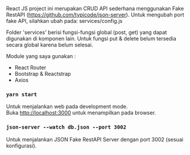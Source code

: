 React JS project ini merupakan CRUD API sederhana menggunakan Fake RestAPI (https://github.com/typicode/json-server).
Untuk mengubah port fake API, silahkan ubah pada: services/config.js

Folder 'services' berisi fungsi-fungsi global (post, get) yang dapat digunakan di komponen lain.
Untuk fungsi put & delete belum tersedia secara global karena belum selesai.

Module yang saya gunakan :
- React Router
- Bootstrap & Reactstrap
- Axios


### `yarn start`

Untuk menjalankan web pada development mode.<br>
Buka [http://localhost:3000](http://localhost:3000) untuk menampilkan pada browser.


### `json-server --watch db.json --port 3002`

Untuk menjalankan JSON Fake RestAPI Server dengan port 3002 (sesuai konfigurasi).<br>

